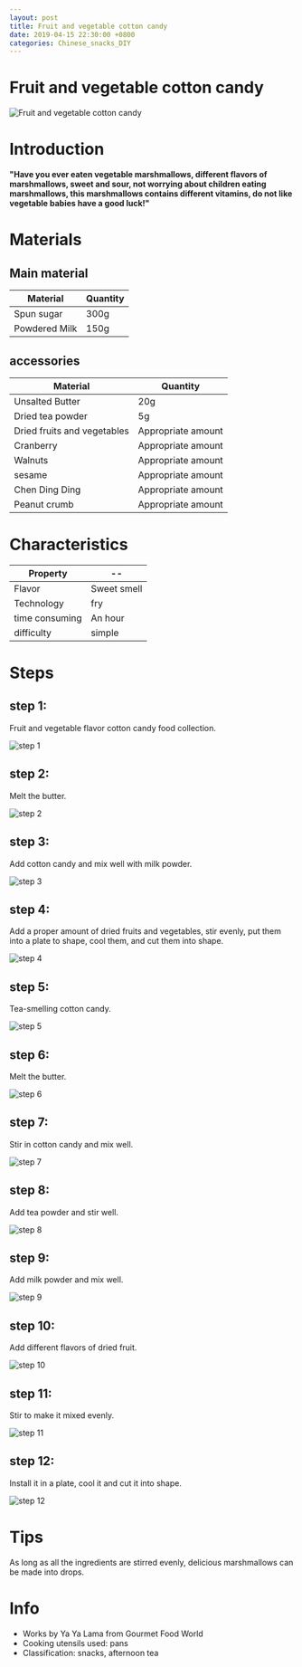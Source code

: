 ```yaml
---
layout: post
title: Fruit and vegetable cotton candy
date: 2019-04-15 22:30:00 +0800
categories: Chinese_snacks_DIY
---
```


# Fruit and vegetable cotton candy

![Fruit and vegetable cotton candy]({{site.baseurl}}/img/426347/426347.jpg)

# Introduction

**"Have you ever eaten vegetable marshmallows, different flavors of marshmallows, sweet and sour, not worrying about children eating marshmallows, this marshmallows contains different vitamins, do not like vegetable babies have a good luck!"**

# Materials


## Main material

Material|Quantity
--|--
Spun sugar|300g
Powdered Milk|150g

## accessories

Material|Quantity
--|--
Unsalted Butter|20g
Dried tea powder|5g
Dried fruits and vegetables|Appropriate amount
Cranberry|Appropriate amount
Walnuts|Appropriate amount
sesame|Appropriate amount
Chen Ding Ding|Appropriate amount
Peanut crumb|Appropriate amount

# Characteristics

Property|--
--|--
Flavor|Sweet smell
Technology|fry
time consuming|An hour
difficulty|simple

# Steps

## step 1:

Fruit and vegetable flavor cotton candy food collection.

![step 1]({{site.baseurl}}/img/426347/1.jpg)

## step 2:

Melt the butter.

![step 2]({{site.baseurl}}/img/426347/2.jpg)

## step 3:

Add cotton candy and mix well with milk powder.

![step 3]({{site.baseurl}}/img/426347/3.jpg)

## step 4:

Add a proper amount of dried fruits and vegetables, stir evenly, put them into a plate to shape, cool them, and cut them into shape.

![step 4]({{site.baseurl}}/img/426347/4.jpg)

## step 5:

Tea-smelling cotton candy.

![step 5]({{site.baseurl}}/img/426347/5.jpg)

## step 6:

Melt the butter.

![step 6]({{site.baseurl}}/img/426347/6.jpg)

## step 7:

Stir in cotton candy and mix well.

![step 7]({{site.baseurl}}/img/426347/7.jpg)

## step 8:

Add tea powder and stir well.

![step 8]({{site.baseurl}}/img/426347/8.jpg)

## step 9:

Add milk powder and mix well.

![step 9]({{site.baseurl}}/img/426347/9.jpg)

## step 10:

Add different flavors of dried fruit.

![step 10]({{site.baseurl}}/img/426347/10.jpg)

## step 11:

Stir to make it mixed evenly.

![step 11]({{site.baseurl}}/img/426347/11.jpg)

## step 12:

Install it in a plate, cool it and cut it into shape.

![step 12]({{site.baseurl}}/img/426347/12.jpg)

# Tips

As long as all the ingredients are stirred evenly, delicious marshmallows can be made into drops.

# Info

- Works by Ya Ya Lama from Gourmet Food World
- Cooking utensils used: pans
- Classification: snacks, afternoon tea